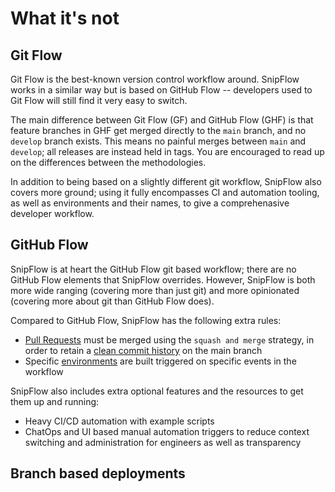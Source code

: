 # What it's not

## Git Flow

Git Flow is the best-known version control workflow around. SnipFlow works in a similar way but is based on GitHub Flow -- developers used to Git Flow will still find it very easy to switch.

The main difference between Git Flow (GF) and GitHub Flow (GHF) is that feature branches in GHF get merged directly to the `main` branch, and no `develop` branch exists. This means no painful merges between `main` and `develop`; all releases are instead held in tags. You are encouraged to read up on the differences between the methodologies.

In addition to being based on a slightly different git workflow, SnipFlow also covers more ground; using it fully encompasses CI and automation tooling, as well as environments and their names, to give a comprehenasive developer workflow.

## GitHub Flow

SnipFlow is at heart the GitHub Flow git based workflow; there are no GitHub Flow elements that SnipFlow overrides. However, SnipFlow is both more wide ranging (covering more than just git) and more opinionated (covering more about git than GitHub Flow does).

Compared to GitHub Flow, SnipFlow has the following extra rules:

- [Pull Requests](./how-it-works.md#pull-requests) must be merged using the `squash and merge` strategy, in order to retain a [clean commit history](./benefits.md#clean-versioning) on the main branch
- Specific [environments](./how-it-works.md#environments) are built triggered on specific events in the workflow

SnipFlow also includes extra optional features and the resources to get them up and running:

- Heavy CI/CD automation with example scripts
- ChatOps and UI based manual automation triggers to reduce context switching and administration for engineers as well as transparency

## Branch based deployments
